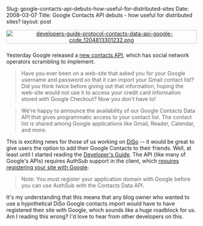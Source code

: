 Slug: google-contacts-api-debuts-how-useful-for-distributed-sites
Date: 2008-03-07
Title: Google Contacts API debuts - how useful for distributed sites?
layout: post

<a href="http://redmonk.net/archives/2008/03/06/google-contacts-api-debuts-how-useful-for-distributed-sites/2689/" rel="attachment wp-att-2689" style="display:block; text-align:center;" title="developers-guide-protocol-contacts-data-api-google-code_1204813301232.png"><img  alt="developers-guide-protocol-contacts-data-api-google-code_1204813301232.png" class="at-xid-6a010534988cd3970b0120a55cea66970b " src="http://steveivy.typepad.com/.a/6a010534988cd3970b0120a55cea66970b-pi" style="margin: 0 0 8px 0px; border: 1px solid #ccc; padding 1px;" /></a>

Yesterday Google released a [new contacts API](http://googledataapis.blogspot.com/2008/03/3-2-1-contact-api-has-landed.html), which has social network operators scrambling to implement.

>Have you ever been on a web-site that asked you for your Google username and password so that it can import your Gmail contact list? Did you think twice before giving out that information, hoping the web-site would not use it to access your credit card information stored with Google Checkout? Now you don't have to!

>We're happy to announce the availability of our Google Contacts Data API that gives programmatic access to your contact list. The contact list is shared among Google applications like Gmail, Reader, Calendar, and more.

This is exciting news for those of us working on [DiSo](http://diso-project.org) -- it would be great to give users the option to add their Google Contacts to their friends. Well, at least until I started reading the [Developer's Guide](http://code.google.com/apis/contacts/developers_guide_protocol.html). The API (like many of Google's APIs) requires AuthSub support in the client, which [requires registering your site with Google](http://code.google.com/apis/contacts/developers_guide_protocol.html#Auth):

>Note: You must register your application domain with Google before you can use AuthSub with the Contacts Data API.

It's my understanding that this means that any blog owner who wanted to use a hypothetical DiSo Google contacts import would have to have registered their site with Google, which sounds like a huge roadblock for us. Am I reading this wrong? I'd love to hear from other developers on this.
